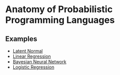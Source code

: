 # Anatomy of Probabilistic Programming Languages


## Examples

- [Latent Normal](examples/learn_normal.py)
- [Linear Regression](examples/linear_regression.py)
- [Bayesian Neural Network](examples/bnn.py)
- [Logistic Regression](examples/logistic_regression.py)
